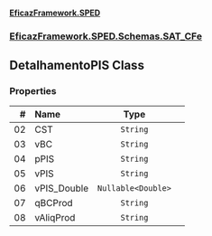 #### [EficazFramework.SPED](EficazFrameworkSPED.md 'EficazFramework SPED')
### [EficazFramework.SPED.Schemas.SAT_CFe](EficazFramework.SPED.Schemas.SAT_CFe.md 'EficazFramework.SPED.Schemas.SAT_CFe')

## DetalhamentoPIS Class
### Properties

| # | Name | Type | |
| ---: | :--- | :---: | :--- |
| 02 | CST | `String` |  |
| 03 | vBC | `String` |  |
| 04 | pPIS | `String` |  |
| 05 | vPIS | `String` |  |
| 06 | vPIS_Double | `Nullable<Double>` |  |
| 07 | qBCProd | `String` |  |
| 08 | vAliqProd | `String` |  |
